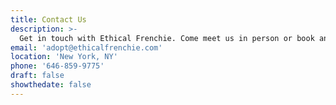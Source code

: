 ```yaml
---
title: Contact Us
description: >-
  Get in touch with Ethical Frenchie. Come meet us in person or book an appointment.
email: 'adopt@ethicalfrenchie.com'
location: 'New York, NY'
phone: '646-859-9775'
draft: false
showthedate: false
---
```


